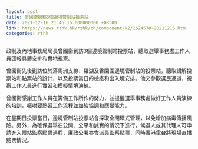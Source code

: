 ```yaml
---
layout: post
title: 曾國衞視察3個邊境管制站投票站
date: 2021-12-16 21:46:15.000000000 +08:00
link: https://news.rthk.hk/rthk/ch/component/k2/1624570-20211216.htm
categories: rthk
---
```


政制及內地事務局局長曾國衞到訪3個邊境管制站投票站，聽取選舉事務處工作人員匯報具體安排和實地視察。

曾國衞先後到訪位於落馬洲支線、羅湖及香園圍邊境管制站的投票站，聽取講解投票站和點票站的設計，以及投票當日的檢疫和出入境安排。他又參觀選民通道，視察工作人員進行實習和模擬情境演練。

曾國衞感謝工作人員在籌備工作所作的努力，並提醒選舉事務處做好工作人員演練的培訓，囑咐要熟習工作流程並加強協調和應變能力。
 
在星期日投票當日，邊境管制站投票站會採取全閉環式管理，以免增加病毒傳播風險。另外，為確保選舉在公開、公平和誠實的情況下進行，候選人或其代理人可申請進入票站監察點票過程，廉政公署亦會派員監察點票，同時香港電台將現場直播點票情況。
